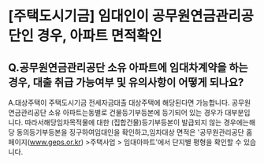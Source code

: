 # [주택도시기금] 임대인이 공무원연금관리공단인 경우, 아파트 면적확인
## Q.공무원연금관리공단 소유 아파트에 임대차계약을 하는 경우, 대출 취급 가능여부 및 유의사항이 어떻게 되나요?
A.대상주택이 주택도시기금 전세자금대출 대상주택에 해당된다면 가능합니다.
공무원연금관리공단
소유 아파트는동별로 건물등기부등본에 등기되어 있는 경우가 대부분입니다.
따라서해당임차목적물에 대한 (집합건물)등기부등본이 발급되지 않는 경우에는해당 동의등기부등본을 징구하여임대인을 확인하고,임차대상 면적은 '공무원관리공단 홈페이지(www.geps.or.kr) >주택사업 > 임대아파트'에서 단지별 평형을 확인할 수 있습니다.
